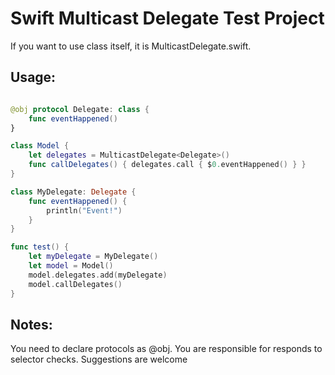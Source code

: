 <h1>Swift Multicast Delegate Test Project</h1>

If you want to use class itself, it is MulticastDelegate.swift.

<h2>Usage:</h2>

```swift

@obj protocol Delegate: class {
	func eventHappened()
}

class Model {
	let delegates = MulticastDelegate<Delegate>()
	func callDelegates() { delegates.call { $0.eventHappened() } }
}

class MyDelegate: Delegate {
	func eventHappened() {
		println("Event!")
	}
}

func test() {
	let myDelegate = MyDelegate()
	let model = Model()
	model.delegates.add(myDelegate)
	model.callDelegates()
}

```

<h2>Notes:</h2>

You need to declare protocols as @obj.
You are responsible for responds to selector checks.
Suggestions are welcome
